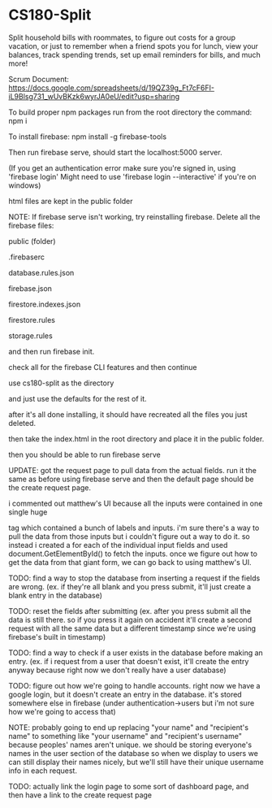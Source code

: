 # CS180-Split


Split household bills with roommates, to figure out costs for a group vacation, or just to remember when a friend spots you for lunch, view your balances, track spending trends, set up email reminders for bills, and much more!

Scrum Document: https://docs.google.com/spreadsheets/d/19QZ39g_Ft7cF6FI-iL9Blsg731_wUvBKzk6wyrJA0eU/edit?usp=sharing

To build proper npm packages run from the root directory the command: npm i


To install firebase: npm install -g firebase-tools

Then run firebase serve, should start the localhost:5000 server. 

(If you get an authentication error make sure you're signed in, using 'firebase login'
Might need to use 'firebase login --interactive' if you're on windows)

html files are kept in the public folder

NOTE: If firebase serve isn't working, try reinstalling firebase. Delete all the firebase files:

public (folder)

.firebaserc

database.rules.json

firebase.json

firestore.indexes.json

firestore.rules

storage.rules

and then run firebase init.

check all for the firebase CLI features and then continue

use cs180-split as the directory

and just use the defaults for the rest of it.

after it's all done installing, it should have recreated all the files you just deleted.

then take the index.html in the root directory and place it in the public folder. 

then you should be able to run firebase serve


UPDATE: got the request page to pull data from the actual fields. run it the same as before using firebase serve and then the default page should be the create request page.

i commented out matthew's UI because all the inputs were contained in one single huge <form> tag which contained a bunch of labels and inputs. i'm sure there's a way to pull the data from those inputs but i couldn't figure out a way to do it. so instead i created a <form> for each of the individual input fields and used document.GetElementById() to fetch the inputs. once we figure out how to get the data from that giant form, we can go back to using matthew's UI.

TODO: find a way to stop the database from inserting a request if the fields are wrong. (ex. if they're all blank and you press submit, it'll just create a blank entry in the database)

TODO: reset the fields after submitting (ex. after you press submit all the data is still there. so if you press it again on accident it'll create a second request with all the same data but a different timestamp since we're using firebase's built in timestamp)

TODO: find a way to check if a user exists in the database before making an entry. (ex. if i request from a user that doesn't exist, it'll create the entry anyway because right now we don't really have a user database)

TODO: figure out how we're going to handle accounts. right now we have a google login, but it doesn't create an entry in the database. it's stored somewhere else in firebase (under authentication->users but i'm not sure how we're going to access that)  

NOTE: probably going to end up replacing "your name" and "recipient's name" to something like "your username" and "recipient's username" because peoples' names aren't unique. we should be storing everyone's names in the user section of the database so when we display to users we can still display their names nicely, but we'll still have their unique username info in each request.

TODO: actually link the login page to some sort of dashboard page, and then have a link to the create request page